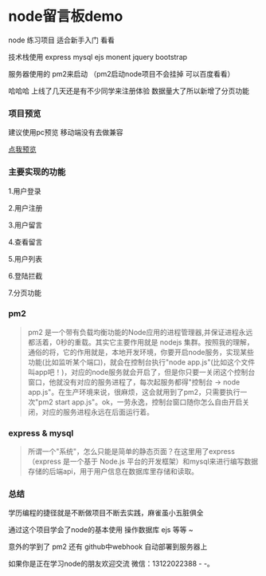 # node留言板demo

node 练习项目 适合新手入门 看看

技术栈使用 express mysql ejs monent jquery bootstrap

服务器使用的 pm2来启动 （pm2启动node项目不会挂掉 可以百度看看）

哈哈哈 上线了几天还是有不少同学来注册体验 数据量大了所以新增了分页功能

### 项目预览

建议使用pc预览 移动端没有去做兼容

[点我预览](http://47.95.235.183:3000/)

### 主要实现的功能

1.用户登录

2.用户注册

3.用户留言

4.查看留言

5.用户列表

6.登陆拦截

7.分页功能


### pm2

> pm2 是一个带有负载均衡功能的Node应用的进程管理器,并保证进程永远都活着，0秒的重载。其实它主要作用就是 nodejs 集群。按照我的理解，通俗的将，它的作用就是，本地开发环境，你要开启node服务，实现某些功能(比如监听某个端口)，就会在控制台执行"node app.js"(比如这个文件叫app吧！)，对应的node服务就会开启了，但是你只要一关闭这个控制台窗口，他就没有对应的服务进程了，每次起服务都得"控制台 -> node app.js"。在生产环境来说，很麻烦，这会就用到了pm2，只需要执行一次"pm2 start app.js"。ok，一劳永逸，控制台窗口随你怎么自由开启关闭，对应的服务进程永远在后面运行着。


### express & mysql

>所谓一个"系统"，怎么只能是简单的静态页面？在这里用了express（express 是一个基于 Node.js 平台的开发框架）和mysql来进行编写数据存储的后端api，用于用户信息在数据库里存储和读取。

### 总结

学历编程的捷径就是不断做项目不断去实践，麻雀虽小五脏俱全

通过这个项目学会了node的基本使用 操作数据库 ejs 等等 ~

意外的学到了 pm2 还有 github中webhook 自动部署到服务器上

如果你是正在学习node的朋友欢迎交流 微信：13122022388  - -。
